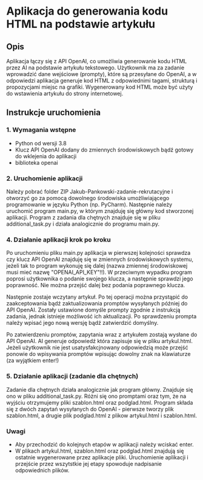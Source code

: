 # Aplikacja do generowania kodu HTML na podstawie artykułu

## Opis

Aplikacja łączy się z API OpenAI, co umożliwia generowanie kodu HTML przez AI na podstawie artykułu tekstowego.
Użytkownik ma za zadanie wprowadzić dane wejściowe (prompty), które są przesyłane do OpenAI, a w odpowiedzi aplikacja generuje 
kod HTML z odpowiednimi tagami, strukturą i propozycjami miejsc na grafiki. 
Wygenerowany kod HTML może być użyty do wstawienia artykułu do strony internetowej.

## Instrukcje uruchomienia

### 1. Wymagania wstępne

- Python od wersji 3.8
- Klucz API OpenAI dodany do zmiennych środowiskowych 
  bądź gotowy do wklejenia do aplikacji
- biblioteka openai

### 2. Uruchomienie aplikacji

Należy pobrać folder ZIP Jakub-Pankowski-zadanie-rekrutacyjne i otworzyć go za pomocą
dowolnego środowiska umożliwiającego programowanie w języku Python (np. PyCharm). Następnie należy
uruchomić program main.py, w którym znajduję się główny kod stworzonej aplikacji. Program z zadania
dla chętnych znajduje się w pliku additional_task.py i działa analogicznie do programu main.py.

### 4. Działanie aplikacji krok po kroku

Po uruchomieniu pliku main.py aplikacja w pierwszej kolejności sprawdza czy klucz API OpenAI znajduję
się w zmiennych środowiskowych systemu, jeżeli tak to program wykonuję się dalej (nazwa zmiennej
środowiskowej musi mieć nazwę "OPENAI_API_KEY"!!). W przeciwnym wypadku program poprosi użytkownika
o podanie swojego klucza, a następnie sprawdzi jego poprawność. Nie można przejść dalej bez podania poprawnego klucza.

Następnie zostaje wczytany artykuł. Po tej operacji można przystąpić do zaakceptowania bądź
zaktualizowania promptów wysyłanych później do API OpenAI. Zostały ustawione domyśle prompty zgodnie z instrukcją
zadania, jednak istnieje możliwość ich aktualizacji. Po sprawdzeniu prompta należy wpisać jego nową 
wersję bądź zatwierdzić domyślny.

Po zatwierdzeniu promptów, zapytania wraz z artykułem zostają wysłane do API OpenAI. AI generuje odpowiedź która 
zapisuje się w pliku artykul.html. Jeżeli użytkownik nie jest usatysfakcjnowany odpowiedzią może przejść ponowie 
do wpisywania promptów wpisując dowolny znak na klawiaturze (za wyjątkiem enter!)

### 5. Działanie aplikacji (zadanie dla chętnych)

Zadanie dla chętnych działa analogicznie jak program główny. Znajduje się ono w pliku additional_task.py.
Różni się ono promptami oraz tym, że na wyjściu otrzymujemy pliki szablon.html oraz podglad.html.
Program składa się z dwóch zapytań wysyłanych do OpenAI - pierwsze tworzy plik szablon.html, a drugie plik
podglad.html z plikow artykul.html i szablon.html.

### Uwagi

- Aby przechodzić do kolejnych etapów w aplikacji należy wciskać enter.
- W plikach artykul.html, szablon.html oraz podglad.html znajdują się ostatnie wygenerowane przez aplikacje pliki.
Uruchomienie aplikacji i przejście przez wszytstkie jej etapy spowoduje nadpisanie odpowiednich plików.


